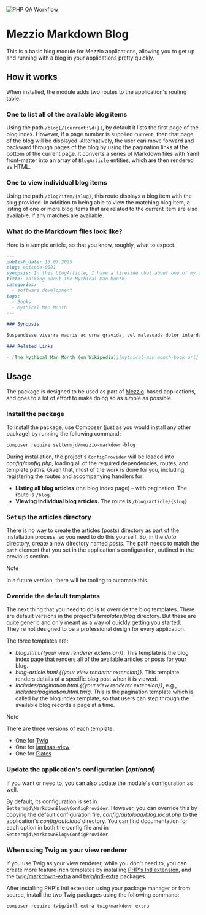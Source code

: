![PHP QA Workflow](https://github.com/settermjd/mezzio-markdown-blog/actions/workflows/php-qa.yml/badge.svg)

<!-- markdownlint-disable MD013 -->
# Mezzio Markdown Blog

This is a basic blog module for Mezzio applications, allowing you to get up and running with a blog in your applications pretty quickly.

## How it works

When installed, the module adds two routes to the application's routing table.

### One to list all of the available blog items

Using the path `/blog[/{current:\d+}]`, by default it lists the first page of the blog index.
However, if a page number is supplied `current`, then that page of the blog will be displayed.
Alternatively, the user can move forward and backward through pages of the blog by using the pagination links at the bottom of the current page.
It converts a series of Markdown files with Yaml front-matter into an array of `BlogArticle` entities, which are then rendered as HTML.

### One to view individual blog items

Using the path `/blog/item/{slug}`, this route displays a blog item with the slug provided.
In addition to being able to view the matching blog item, a listing of one or more blog items that are related to the current item are also available, if any matches are available.

### What do the Markdown files look like?

Here is a sample article, so that you know, roughly, what to expect.

```markdown
---
publish_date: 13.07.2025
slug: episode-0001
synopsis: In this blogArticle, I have a fireside chat about one of my all-time favorite books, The Mythical Man Month.
title: Talking about The Mythical Man Month.
categories:
  - software development
tags:
  - Books
  - Mythical Man Month
---

### Synopsis

Suspendisse viverra mauris ac urna gravida, vel malesuada dolor interdum. Nullam ultrices urna erat, non venenatis turpis placerat eget. Etiam vitae magna non tortor congue volutpat. Integer ut ornare ante. Etiam hendrerit vehicula turpis, sit amet pulvinar nunc dictum eu. In tincidunt sollicitudin eros, quis ultrices turpis maximus ut. Ut eu erat eget magna congue ornare vel et tortor. Curabitur laoreet neque et ex aliquet tempus.

### Related Links

- [The Mythical Man Month (on Wikipedia)][mythical-man-month-book-url]
```

## Usage

The package is designed to be used as part of [Mezzio][mezzio-url]-based applications, and goes to a lot of effort to make doing so as simple as possible.

### Install the package

To install the package, use Composer (just as you would install any other package) by running the following command:

```bash
composer require settermjd/mezzio-markdown-blog
```

During installation, the project's `ConfigProvider` will be loaded into _config/config.php_, loading all of the required dependencies, routes, and template paths.
Given that, most of the work is done for you, including registering the routes and accompanying handlers for:

- **Listing all blog articles** (the blog index page) – with pagination.
  The route is `/blog`.
- **Viewing individual blog articles.**
  The route is `/blog/article/{slug}`.

### Set up the articles directory

There is no way to create the articles (posts) directory as part of the installation process, so you need to do this yourself.
So, in the _data_ directory, create a new directory named _posts_.
The path needs to match the `path` element that you set in the application's configuration, outlined in the previous section.

> [!NOTE]
> In a future version, there will be tooling to automate this.

### Override the default templates

The next thing that you need to do is to override the blog templates.
There are default versions in the project's _templates/blog_ directory.
But these are quite generic and only meant as a way of quickly getting you started.
They're not designed to be a professional design for every application.

The three templates are:

- _blog.html.{{your view renderer extension}}_.
  This template is the blog index page that renders all of the available articles or posts for your blog.
- _blog-article.html.{{your view renderer extension}}_.
  This template renders details of a specific blog post when it is viewed.
- _includes/pagination.html.{{your view renderer extension}}_, e.g., _includes/pagination.html.twig_.
  This is the pagination template which is called by the blog index template, so that users can step through the available blog records a page at a time.

> [!NOTE]
> There are three versions of each template:
>
> - One for [Twig][twig-url]
> - One for [laminas-view][laminas-view-url]
> - One for [Plates][plates-url]

### Update the application's configuration (_optional_)

If you want or need to, you can also update the module's configuration as well.

By default, its configuration is set in `Settermjd\MarkdownBlog\ConfigProvider`.
However, you can override this by copying the default configuration file, _config/autoload/blog.local.php_ to the application's _config/autoload_ directory.
You can find documentation for each option in both the config file and in `Settermjd\MarkdownBlog\ConfigProvider`.

### When using Twig as your view renderer

If you use Twig as your view renderer, while you don't need to, you can create more feature-rich templates by installing [PHP's Intl extension][php-intl-ext-url], and the [twig/markdown-extra][twig-markdown-extra-ext-url] and [twig/intl-extra][twig-intl-ext-url] packages.

After installing PHP's Intl extension using your package manager or from source, install the two Twig packages using the following command:

```bash
composer require twig/intl-extra twig/markdown-extra
```

<!-- Document links -->
[laminas-view-url]: https://docs.laminas.dev/laminas-view/
[mezzio-url]: https://docs.mezzio.dev/mezzio/
[mythical-man-month-book-url]: https://en.wikipedia.org/wiki/The_Mythical_Man-Month
[php-intl-ext-url]: https://www.php.net/manual/en/intro.intl.php
[plates-url]: https://platesphp.com/
[twig-intl-ext-url]: https://github.com/twigphp/intl-extra
[twig-markdown-extra-ext-url]: https://github.com/twigphp/markdown-extra
[twig-url]: https://twig.symfony.com/
<!-- markdownlint-enable MD013 -->
